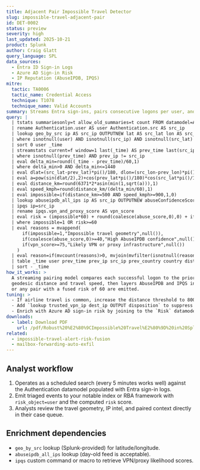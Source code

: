 ```yaml
---
title: Adjacent Pair Impossible Travel Detector
slug: impossible-travel-adjacent-pair
id: DET-0002
status: preview
severity: high
last_updated: 2025-10-21
product: Splunk
author: Craig Glatt
query_language: SPL
data_sources:
  - Entra ID Sign-in Logs
  - Azure AD Sign-in Risk
  - IP Reputation (AbuseIPDB, IPQS)
mitre:
  tactic: TA0006
  tactic_name: Credential Access
  technique: T1078
  technique_name: Valid Accounts
summary: Streams Entra sign-ins, pairs consecutive logons per user, and flags impossible travel using Haversine distance plus IP intelligence.
query: |
  | tstats summariesonly=t allow_old_summaries=t count FROM datamodel=Authentication WHERE nodename=Authentication.Successful_Authentication BY Authentication.user, Authentication.src, _time
  | rename Authentication.user AS user Authentication.src AS src_ip
  | lookup geo_by_src ip AS src_ip OUTPUTNEW lat AS src_lat lon AS src_lon country
  | where isnotnull(user) AND isnotnull(src_ip) AND isnotnull(src_lat) AND isnotnull(src_lon)
  | sort 0 user _time
  | streamstats current=f window=1 last(_time) AS prev_time last(src_ip) AS prev_ip last(src_lat) AS prev_lat last(src_lon) AS prev_lon last(country) AS prev_country BY user
  | where isnotnull(prev_time) AND prev_ip != src_ip
  | eval delta_min=round((_time - prev_time)/60,1)
  | where delta_min>0 AND delta_min<=1440
  | eval dlat=(src_lat-prev_lat)*pi()/180, dlon=(src_lon-prev_lon)*pi()/180
  | eval a=pow(sin(dlat/2),2)+cos(prev_lat*pi()/180)*cos(src_lat*pi()/180)*pow(sin(dlon/2),2)
  | eval distance_km=round(6371*2*asin(min(1,sqrt(a))),1)
  | eval speed_kmph=round(distance_km/(delta_min/60),1)
  | eval impossible=if(distance_km>=500 AND speed_kmph>=900,1,0)
  | lookup abuseipdb_all_ips ip AS src_ip OUTPUTNEW abuseConfidenceScore AS abuse_score
  | ipqs ip=src_ip
  | rename ipqs.vpn_and_proxy_score AS vpn_score
  | eval risk = (impossible*60) + round(coalesce(abuse_score,0),0) + if(vpn_score>=75,20,0)
  | where impossible=1 OR risk>=60
  | eval reasons = mvappend(
      if(impossible=1,"Impossible travel geometry",null()),
      if(coalesce(abuse_score,0)>=40,"High AbuseIPDB confidence",null()),
      if(vpn_score>=75,"Likely VPN or proxy infrastructure",null())
    )
  | eval reason=if(mvcount(reasons)>0, mvjoin(mvfilter(isnotnull(reasons)),"; "), "Impossible travel with supporting intel")
  | table _time user prev_time prev_ip src_ip prev_country country distance_km speed_kmph abuse_score vpn_score risk reason
  | sort - _time
how_it_works: >
  A streaming pairing model compares each successful logon to the prior entry for the same user. It calculates
  geodesic distance and travel speed, then layers AbuseIPDB and IPQS intel. High-risk pairs (>= 500 km and >= 900 km/h)
  or any pair with a fused risk of 60 are emitted.
tuning: >
  - If airline travel is common, increase the distance threshold to 800 km or require speed >= 1100 km/h.  
  - Add `lookup trusted_vpn_ip dest_ip OUTPUT disposition` to suppress corporate VPN endpoints.  
  - Enrich with Azure AD sign-in risk by joining to the `Risk` datamodel if available.
downloads:
  - label: Download PDF
    url: /pdf/Robust%20%E2%80%9CImpossible%20Travel%E2%80%9D%20in%20Splunk.pdf
related:
  - impossible-travel-alert-risk-fusion
  - mailbox-forwarding-auto-exfil
---
```


## Analyst workflow

1. Operates as a scheduled search (every 5 minutes works well) against the Authentication datamodel populated with Entra
   sign-in logs.  
2. Emit triaged events to your notable index or RBA framework with `risk_object=user` and the computed `risk` score.  
3. Analysts review the travel geometry, IP intel, and paired context directly in their case queue.

## Enrichment dependencies

- `geo_by_src` lookup (Splunk-provided) for latitude/longitude.  
- `abuseipdb_all_ips` lookup (day-old feed is acceptable).  
- `ipqs` custom command or macro to retrieve VPN/proxy likelihood scores.
